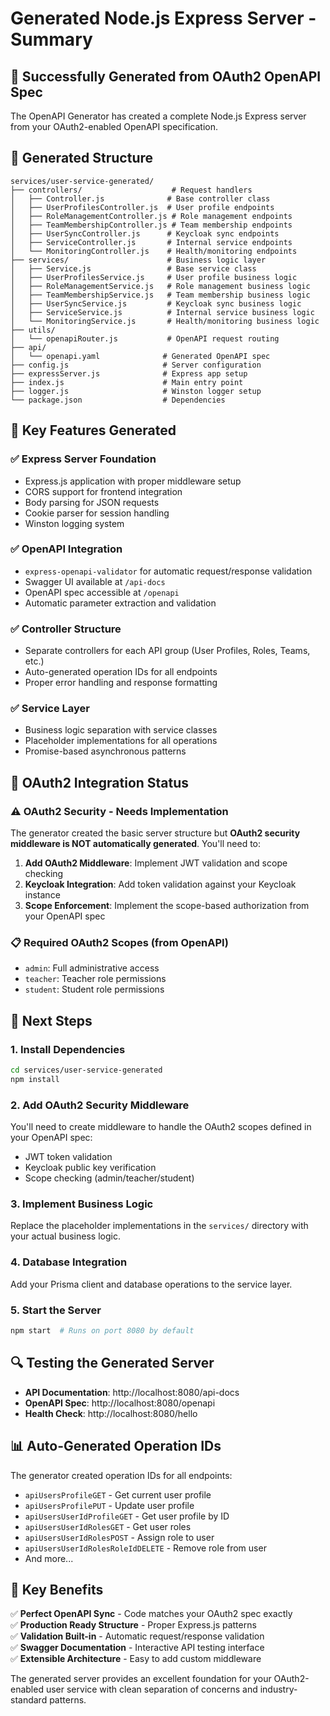 # Generated Node.js Express Server - Summary

## 🎉 **Successfully Generated from OAuth2 OpenAPI Spec**

The OpenAPI Generator has created a complete Node.js Express server from your OAuth2-enabled OpenAPI specification.

## 📁 **Generated Structure**

```
services/user-service-generated/
├── controllers/                    # Request handlers
│   ├── Controller.js              # Base controller class
│   ├── UserProfilesController.js  # User profile endpoints
│   ├── RoleManagementController.js # Role management endpoints
│   ├── TeamMembershipController.js # Team membership endpoints
│   ├── UserSyncController.js      # Keycloak sync endpoints
│   ├── ServiceController.js       # Internal service endpoints
│   └── MonitoringController.js    # Health/monitoring endpoints
├── services/                      # Business logic layer
│   ├── Service.js                 # Base service class
│   ├── UserProfilesService.js     # User profile business logic
│   ├── RoleManagementService.js   # Role management business logic
│   ├── TeamMembershipService.js   # Team membership business logic
│   ├── UserSyncService.js         # Keycloak sync business logic
│   ├── ServiceService.js          # Internal service business logic
│   └── MonitoringService.js       # Health/monitoring business logic
├── utils/
│   └── openapiRouter.js           # OpenAPI request routing
├── api/
│   └── openapi.yaml              # Generated OpenAPI spec
├── config.js                     # Server configuration
├── expressServer.js              # Express app setup
├── index.js                      # Main entry point
├── logger.js                     # Winston logger setup
└── package.json                  # Dependencies
```

## 🔧 **Key Features Generated**

### ✅ **Express Server Foundation**
- Express.js application with proper middleware setup
- CORS support for frontend integration
- Body parsing for JSON requests
- Cookie parser for session handling
- Winston logging system

### ✅ **OpenAPI Integration**
- `express-openapi-validator` for automatic request/response validation
- Swagger UI available at `/api-docs`
- OpenAPI spec accessible at `/openapi`
- Automatic parameter extraction and validation

### ✅ **Controller Structure**
- Separate controllers for each API group (User Profiles, Roles, Teams, etc.)
- Auto-generated operation IDs for all endpoints
- Proper error handling and response formatting

### ✅ **Service Layer**
- Business logic separation with service classes
- Placeholder implementations for all operations
- Promise-based asynchronous patterns

## 🔑 **OAuth2 Integration Status**

### ⚠️ **OAuth2 Security - Needs Implementation**
The generator created the basic server structure but **OAuth2 security middleware is NOT automatically generated**. You'll need to:

1. **Add OAuth2 Middleware**: Implement JWT validation and scope checking
2. **Keycloak Integration**: Add token validation against your Keycloak instance
3. **Scope Enforcement**: Implement the scope-based authorization from your OpenAPI spec

### 📋 **Required OAuth2 Scopes (from OpenAPI)**
- `admin`: Full administrative access
- `teacher`: Teacher role permissions  
- `student`: Student role permissions

## 🚀 **Next Steps**

### 1. **Install Dependencies**
```bash
cd services/user-service-generated
npm install
```

### 2. **Add OAuth2 Security Middleware**
You'll need to create middleware to handle the OAuth2 scopes defined in your OpenAPI spec:
- JWT token validation
- Keycloak public key verification
- Scope checking (admin/teacher/student)

### 3. **Implement Business Logic**
Replace the placeholder implementations in the `services/` directory with your actual business logic.

### 4. **Database Integration**
Add your Prisma client and database operations to the service layer.

### 5. **Start the Server**
```bash
npm start  # Runs on port 8080 by default
```

## 🔍 **Testing the Generated Server**

- **API Documentation**: http://localhost:8080/api-docs
- **OpenAPI Spec**: http://localhost:8080/openapi
- **Health Check**: http://localhost:8080/hello

## 📊 **Auto-Generated Operation IDs**

The generator created operation IDs for all endpoints:
- `apiUsersProfileGET` - Get current user profile
- `apiUsersProfilePUT` - Update user profile
- `apiUsersUserIdProfileGET` - Get user profile by ID
- `apiUsersUserIdRolesGET` - Get user roles
- `apiUsersUserIdRolesPOST` - Assign role to user
- `apiUsersUserIdRolesRoleIdDELETE` - Remove role from user
- And more...

## 🎯 **Key Benefits**

✅ **Perfect OpenAPI Sync** - Code matches your OAuth2 spec exactly  
✅ **Production Ready Structure** - Proper Express.js patterns  
✅ **Validation Built-in** - Automatic request/response validation  
✅ **Swagger Documentation** - Interactive API testing interface  
✅ **Extensible Architecture** - Easy to add custom middleware  

The generated server provides an excellent foundation for your OAuth2-enabled user service with clean separation of concerns and industry-standard patterns.
